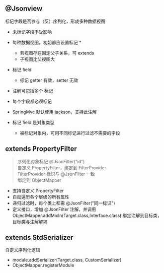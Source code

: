 ## @Jsonview
标记字段是否参与（反）序列化，形成多种数据视图
* 未标记字段不受影响
* 每种数据视图，初始都应设置标记
    * 
    * 若视图存在固定父子关系，可 extends
    * 子视图比父视图大
* 标记 field
    * 标记 getter 有效，setter 无效

* 注解可包括多个 标记
* 每个字段都必须标记
* SpringMvc 默认使用 jackson，支持此注解
* 标记 field 是对象类型
    * 被标记对象内，可用不同标记进行过滤不需要的字段
    
## extends PropertyFilter
> 序列化对象标记 @JsonFilter("id")  
> 自定义 PropertyFilter，绑定到 FilterProvider  
> FilterProvider 标识与 @JsonFilter 一致  
> 绑定到 ObjectMapper

* 支持自定义 PropertyFilter
* 自动遍历各个层级的所有属性
* 递归过滤时，每个类上都需 @JsonFilter("同一标识")
* 定义接口，增加 @JsonFilter 注解，并调用 ObjectMapper.addMixIn(Target.class,Interface.class) 绑定注解到目标类，目标类与注解解耦

## extends StdSerializer
自定义序列化逻辑
* module.addSerializer(Target.class, CustomSerializer)
* ObjectMapper.registerModule